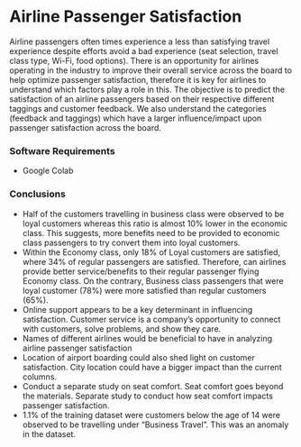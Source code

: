 # Airline Passenger Satisfaction

Airline passengers often times experience a less than satisfying travel experience despite efforts avoid a bad experience (seat selection, travel class type, Wi-Fi, food options). There is an opportunity for airlines operating in the industry to improve their overall service across the board to help optimize passenger satisfaction, therefore it is key for airlines to understand which factors play a role in this. The objective is to predict the satisfaction of an airline passengers based on their respective different taggings and customer feedback. We also understand the categories (feedback and taggings) which have a larger influence/impact upon passenger satisfaction across the board.

### Software Requirements

- Google Colab

### Conclusions

- Half of the customers travelling in business class were observed to be loyal customers whereas this ratio is almost 10% lower in the economic class. This suggests, more benefits need to be provided to economic class passengers to try convert them into loyal customers.
- Within the Economy class, only 18% of Loyal customers are satisfied, where 34% of regular passengers are satisfied. Therefore, can airlines provide better service/benefits to their regular passenger flying Economy class. On the contrary, Business class passengers that were loyal customer (78%) were more satisfied than regular customers (65%).
- Online support appears to be a key determinant in influencing satisfaction. Customer service is a company’s opportunity to connect with customers, solve problems, and show they care.
- Names of different airlines would be beneficial to have in analyzing airline passenger satisfaction
- Location of airport boarding could also shed light on customer satisfaction. City location could have a bigger impact than the current columns.
- Conduct a separate study on seat comfort. Seat comfort goes beyond the materials. Separate study to conduct how seat comfort impacts passenger satisfaction.
- 1.1% of the training dataset were customers below the age of 14 were observed to be travelling under “Business Travel”. This was an anomaly in the dataset.

